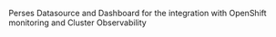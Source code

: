 Perses Datasource and Dashboard for the integration with OpenShift monitoring and Cluster Observability
